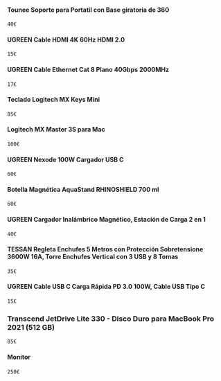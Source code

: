 
#### Tounee Soporte para Portatil con Base giratoria de 360

	40€

#### UGREEN Cable HDMI 4K 60Hz HDMI 2.0

	15€

#### UGREEN Cable Ethernet Cat 8 Plano 40Gbps 2000MHz

	17€

#### Teclado Logitech MX Keys Mini 

	85€

#### Logitech MX Master 3S para Mac

	100€

#### UGREEN Nexode 100W Cargador USB C 

	60€

#### Botella Magnética AquaStand RHINOSHIELD 700 ml 

	60€

#### UGREEN Cargador Inalámbrico Magnético, Estación de Carga 2 en 1 

	40€

#### TESSAN Regleta Enchufes 5 Metros con Protección Sobretensione 3600W 16A, Torre Enchufes Vertical con 3 USB y 8 Tomas 

	35€

#### UGREEN Cable USB C Carga Rápida PD 3.0 100W, Cable USB Tipo C 

	15€

### Transcend JetDrive Lite 330 - Disco Duro para MacBook Pro 2021 (512 GB)

	85€


#### Monitor

	250€